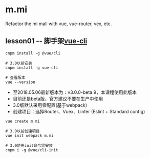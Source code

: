 # m.mi
Refactor the mi mall with vue, vue-router, vex, etc.

## lesson01 -- 脚手架[vue-cli](https://github.com/vuejs/vue-cli)
```
cnpm install -g @vue/cli

# 3.0以前安装
cnpm install -g vue-cli

# 查看版本
vue --version
```
+ 至2018.05.06最新版本为：v3.0.0-beta.9，本课程使用此版本
+ 目前还是beta版，官方建议不要在生产中使用
+ 3.0版默认采用零配置(基于webpack)
+ 创建项目：选择Router、Vuex、Linter (Eslint + Standard config)
```
vue create m.mi

# 3.0以前创建项目
vue init webpack m.mi

# 3.0使用init命令需安装
cnpm i -g @vue/cli-init
```
